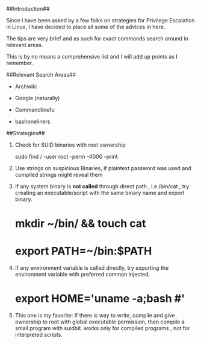 ##Introduction##

Since I have been asked by a few folks on strategies for Privilege Escalation in Linux, 
I have decided to place all some of the advices in here. 

The tips are very brief and as such for exact commands search around in relevant areas. 

This is by no means a comprehensive list and I will add up points as I remember. 

##Relevant Search Areas##

* Archwiki

* Google (naturally)

* Commandlinefu

* bashoneliners

##Strategies##

1.  Check for SUID binaries with root ownership

    sudo find / -user root -perm -4000 -print

2. Use strings on suspicious Binaries, if plaintext password was used and compiled strings might reveal them

3. If any system binary is **not called** through direct path , i.e /bin/cat , try creating an executable/script with the same binary name and export binary.

    # mkdir ~/bin/ && touch cat 
    # export PATH=~/bin:$PATH

4. If any environment variable is called directly, try exporting the environment variable with preferred comman injected. 

    # export HOME='uname -a;bash #'

5. This one is my favorite: If there is way to write, compile and give ownership to root with global executable permission, then compile a small program with suidbit. works only for compiled programs , not for interpreted scripts.

 

    
